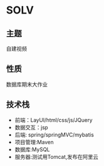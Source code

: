 # SOLV

## 主题
自建视频
## 性质
数据库期末大作业
## 技术栈
- 前端：LayUI/html/css/js/JQuery
- 数据交互：jsp
- 后端: spring/springMVC/mybatis
- 项目管理:Maven
- 数据库:MySQL
- 服务器:测试用Tomcat,发布在阿里云
